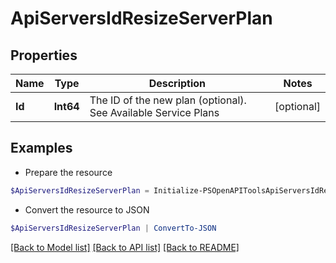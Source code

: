 # ApiServersIdResizeServerPlan
## Properties

Name | Type | Description | Notes
------------ | ------------- | ------------- | -------------
**Id** | **Int64** | The ID of the new plan (optional). See Available Service Plans | [optional] 

## Examples

- Prepare the resource
```powershell
$ApiServersIdResizeServerPlan = Initialize-PSOpenAPIToolsApiServersIdResizeServerPlan  -Id null
```

- Convert the resource to JSON
```powershell
$ApiServersIdResizeServerPlan | ConvertTo-JSON
```

[[Back to Model list]](../README.md#documentation-for-models) [[Back to API list]](../README.md#documentation-for-api-endpoints) [[Back to README]](../README.md)

